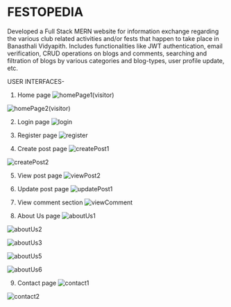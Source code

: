 # FESTOPEDIA
Developed a Full Stack MERN website for information exchange regarding the various club related activities and/or fests that happen to take place in Banasthali Vidyapith. Includes functionalities like JWT authentication, email verification, CRUD operations on blogs and comments, searching and filtration of blogs by various categories and blog-types, user profile update, etc.

USER INTERFACES-

1. Home page
![homePage1(visitor)](https://user-images.githubusercontent.com/80616202/173080716-bd016979-25a5-48bf-94ae-26c65a74fb0c.png)

![homePage2(visitor)](https://user-images.githubusercontent.com/80616202/173081159-08ac3f04-f5bc-490e-9c42-8a4e936378bf.png)

2. Login page
![login](https://user-images.githubusercontent.com/80616202/173081249-5c2b33ee-c54e-4fff-8862-bbfb03f2f3b8.png)

3. Register page
![register](https://user-images.githubusercontent.com/80616202/173081276-9df5bca6-5095-4a33-8d82-b8d4f7861b7e.png)

4. Create post page
![createPost1](https://user-images.githubusercontent.com/80616202/173082070-ae92b778-adbe-4cc8-9966-023c9dd0133f.png)

![createPost2](https://user-images.githubusercontent.com/80616202/173082107-370e14bf-8dd0-4e52-a5cf-69288c27f4ba.png)

5. View post page
![viewPost2](https://user-images.githubusercontent.com/80616202/173082365-d5292b80-51d7-4525-ae5f-3ad00ef22d7d.png)

6. Update post page
![updatePost1](https://user-images.githubusercontent.com/80616202/173082431-9d5b1fe3-1822-4264-9a6d-948374aced4b.png)

7. View comment section
![viewComment](https://user-images.githubusercontent.com/80616202/173082563-53859145-1198-4cad-afae-5b0f64730010.png)

8. About Us page
![aboutUs1](https://user-images.githubusercontent.com/80616202/173082733-ca78223d-896b-428a-afcf-0ae9c6917af5.png)

![aboutUs2](https://user-images.githubusercontent.com/80616202/173082781-f61c6271-c13a-48fe-9b71-4fbdcc21c7d4.png)

![aboutUs3](https://user-images.githubusercontent.com/80616202/173082813-2ddebc44-1fbb-4939-a683-4c71cab45a2f.png)

![aboutUs5](https://user-images.githubusercontent.com/80616202/173082970-954c9194-0fbf-462b-bbe0-6a1235ea9b3c.png)

![aboutUs6](https://user-images.githubusercontent.com/80616202/173083011-8c77dc2d-2725-4ba4-a69c-ed6e0acb1f1b.png)

9. Contact page
![contact1](https://user-images.githubusercontent.com/80616202/173083039-228bd612-5fa1-43e9-a7f6-b14539735133.png)

![contact2](https://user-images.githubusercontent.com/80616202/173083068-ae74c1ef-9b96-4678-9f36-b0bed9ddc757.png)

